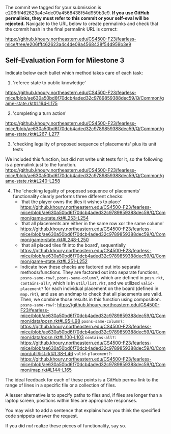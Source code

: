 The commit we tagged for your submission is e206fff462623a4c4de09a4568438f54d959b3e9.
**If you use GitHub permalinks, they must refer to this commit or your self-eval will be rejected.**
Navigate to the URL below to create permalinks and check that the commit hash in the final permalink URL is correct:

https://github.khoury.northeastern.edu/CS4500-F23/fearless-mice/tree/e206fff462623a4c4de09a4568438f54d959b3e9

## Self-Evaluation Form for Milestone 3

Indicate below each bullet which method takes care of each task:

1. 'referee state to public knowledge'

https://github.khoury.northeastern.edu/CS4500-F23/fearless-mice/blob/ae630a50bd6f70dcb4aded32c9789859388dec59/Q/Common/game-state.rkt#L164-L175

2. 'completing a turn action' 

https://github.khoury.northeastern.edu/CS4500-F23/fearless-mice/blob/ae630a50bd6f70dcb4aded32c9789859388dec59/Q/Common/game-state.rkt#L267-L277
   
3. 'checking legality of proposed sequence of placements'
   plus its unit tests

We included this function, but did not write unit tests for it, so the following is a permalink just to the function.
https://github.khoury.northeastern.edu/CS4500-F23/fearless-mice/blob/ae630a50bd6f70dcb4aded32c9789859388dec59/Q/Common/game-state.rkt#L240-L258

4. The 'checking legality of proposed sequence of placements'
   functionality clearly performs three different checks: 
   - 'that the player owns the tiles it wishes to place'
      https://github.khoury.northeastern.edu/CS4500-F23/fearless-mice/blob/ae630a50bd6f70dcb4aded32c9789859388dec59/Q/Common/game-state.rkt#L253-L254
   - 'that all placements are either in the same row xor the same column'
      https://github.khoury.northeastern.edu/CS4500-F23/fearless-mice/blob/ae630a50bd6f70dcb4aded32c9789859388dec59/Q/Common/game-state.rkt#L248-L250
   - 'that all placed tiles fit into the board', sequentially 
      https://github.khoury.northeastern.edu/CS4500-F23/fearless-mice/blob/ae630a50bd6f70dcb4aded32c9789859388dec59/Q/Common/game-state.rkt#L251-L252
   - Indicate how these checks are factored out into separate methods/functions.
      They are factored out into separate functions, `posns-same-row?`, `posns-same-column?`, which are defined in `posn.rkt`, `contains-all?`, which is in `util/list.rkt`, 
      and we utilized `valid-placement?` for each individual placement on the board (defined in `map.rkt`), and use an andmap to check that all placements are valid.
      Then, we combine those results in this function using composition.
      `posns-same-row?`: https://github.khoury.northeastern.edu/CS4500-F23/fearless-mice/blob/ae630a50bd6f70dcb4aded32c9789859388dec59/Q/Common/data/posn.rkt#L95-L98
      `posns-same-column?`: https://github.khoury.northeastern.edu/CS4500-F23/fearless-mice/blob/ae630a50bd6f70dcb4aded32c9789859388dec59/Q/Common/data/posn.rkt#L100-L103
      `contains-all?`: https://github.khoury.northeastern.edu/CS4500-F23/fearless-mice/blob/ae630a50bd6f70dcb4aded32c9789859388dec59/Q/Common/util/list.rkt#L38-L46
      `valid-placement?`: https://github.khoury.northeastern.edu/CS4500-F23/fearless-mice/blob/ae630a50bd6f70dcb4aded32c9789859388dec59/Q/Common/map.rkt#L144-L165
   
The ideal feedback for each of these points is a GitHub
perma-link to the range of lines in a specific file or a collection of
files.

A lesser alternative is to specify paths to files and, if files are
longer than a laptop screen, positions within files are appropriate
responses.

You may wish to add a sentence that explains how you think the
specified code snippets answer the request.

If you did *not* realize these pieces of functionality, say so.


